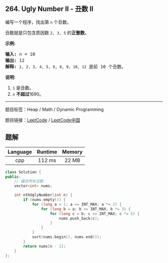 ## 264. Ugly Number II - 丑数 II

<!--If you want to use the English description, use `question.content` instead-->

<p>编写一个程序，找出第 <code>n</code> 个丑数。</p>

<p>丑数就是只包含质因数&nbsp;<code>2, 3, 5</code> 的<strong>正整数</strong>。</p>

<p><strong>示例:</strong></p>

<pre><strong>输入:</strong> n = 10
<strong>输出:</strong> 12
<strong>解释: </strong><code>1, 2, 3, 4, 5, 6, 8, 9, 10, 12</code> 是前 10 个丑数。</pre>

<p><strong>说明:&nbsp;</strong>&nbsp;</p>

<ol>
	<li><code>1</code>&nbsp;是丑数。</li>
	<li><code>n</code>&nbsp;<strong>不超过</strong>1690。</li>
</ol>



-----

题目标签：Heap / Math / Dynamic Programming

题目链接：[LeetCode](https://leetcode.com/problems/ugly-number-ii/description/)  /  [LeetCode中国](https://leetcode-cn.com/problems/ugly-number-ii/description/)

## 题解



| Language | Runtime | Memory |
|:---:|:---:|:---:|
| cpp  | 112  ms | 22 MB |

```cpp
class Solution {
public:
    // 缓存所有丑数
    vector<int> nums;

    int nthUglyNumber(int n) {
        if (nums.empty()) {
            for (long a = 1; a <= INT_MAX; a *= 2) {
                for (long b = a; b <= INT_MAX; b *= 3) {
                    for (long c = b; c <= INT_MAX; c *= 5) {
                        nums.push_back(c);
                    }
                }
            }
            sort(nums.begin(), nums.end());
        }
        return nums[n - 1];
    }
};
```
